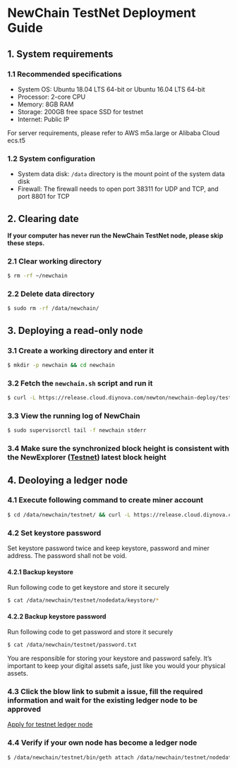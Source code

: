 # NewChain TestNet Deployment Guide

## 1. System requirements

### 1.1 Recommended specifications

  - System OS: Ubuntu 18.04 LTS 64-bit or Ubuntu 16.04 LTS 64-bit
  - Processor: 2-core CPU
  - Memory: 8GB RAM
  - Storage: 200GB free space SSD for testnet
  - Internet: Public IP

For server requirements, please refer to AWS m5a.large or Alibaba Cloud ecs.t5

### 1.2 System configuration

  - System data disk: `/data` directory is the mount point of the system data disk
  - Firewall: The firewall needs to open port 38311 for UDP and TCP, and port 8801 for TCP

## 2. Clearing date

**If your computer has never run the NewChain TestNet node, please skip these steps.**

### 2.1 Clear working directory

```bash
$ rm -rf ~/newchain
```

### 2.2 Delete data directory

```bash
$ sudo rm -rf /data/newchain/
```

## 3. Deploying a read-only node

### 3.1 Create a working directory and enter it

```bash
$ mkdir -p newchain && cd newchain
```

### 3.2 Fetch the `newchain.sh` script and run it

```bash
$ curl -L https://release.cloud.diynova.com/newton/newchain-deploy/testnet/newchain.sh | sudo bash
```

### 3.3 View the running log of NewChain

```bash
$ sudo supervisorctl tail -f newchain stderr
```

### 3.4 Make sure the synchronized block height is consistent with the NewExplorer (<a href="https://explorer.testnet.newtonproject.org/">Testnet</a>) latest block height

## 4. Deoloying a ledger node

### 4.1 Execute following command to create miner account

```bash
$ cd /data/newchain/testnet/ && curl -L https://release.cloud.diynova.com/newton/newchain-deploy/testnet/newchain-mine.sh -o newchain-mine.sh && chmod +x newchain-mine.sh && ./newchain-mine.sh
```

### 4.2 Set keystore password

Set keystore password twice and keep keystore, password and miner address. The password shall not be void.

#### 4.2.1 Backup keystore

Run following code to get keystore and store it securely

```bash
$ cat /data/newchain/testnet/nodedata/keystore/*
```

#### 4.2.2 Backup keystore password

Run following code to get password and store it securely

```bash
$ cat /data/newchain/testnet/password.txt
```

You are responsible for storing your keystore and password safely. It’s important to keep your digital assets safe, just like you would your physical assets.

### 4.3 Click the blow link to submit a issue, fill the required information and wait for the existing ledger node to be approved

[Apply for testnet ledger node](https://github.com/newtonproject/newchain-nodes/issues/new?assignees=xiawu&labels=testnet&template=apply-testnet-miner-en.md&title=%3Cnode+name%3E+Apply+for+testnet+ledger+node)

### 4.4 Verify if your own node has become a ledger node

```bash
$ /data/newchain/testnet/bin/geth attach /data/newchain/testnet/nodedata/geth.ipc --exec 'clique.getSigners()'
```

